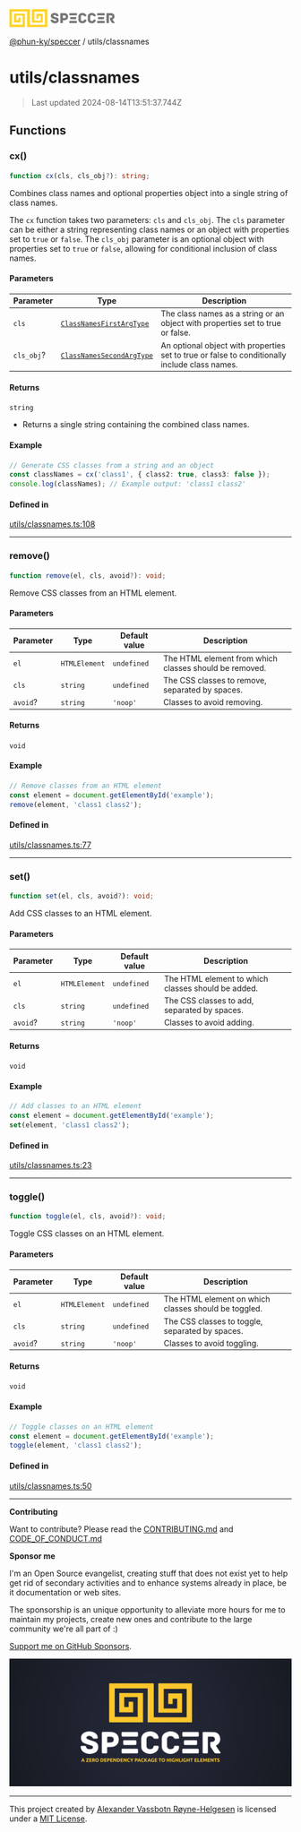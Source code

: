 <div>
  <img alt="SPECCER logo" src="https://raw.githubusercontent.com/phun-ky/speccer/main/public/logo-speccer-horizontal-colored-package.svg?raw=true" style="max-height:32px;" />
</div>

[@phun-ky/speccer](../README.md) / utils/classnames

# utils/classnames

> Last updated 2024-08-14T13:51:37.744Z

## Functions

### cx()

```ts
function cx(cls, cls_obj?): string;
```

Combines class names and optional properties object into a single string of class names.

The `cx` function takes two parameters: `cls` and `cls_obj`.
The `cls` parameter can be either a string representing class names or an object with
properties set to `true` or `false`. The `cls_obj` parameter is an optional object with
properties set to `true` or `false`, allowing for conditional inclusion of class names.

#### Parameters

| Parameter  | Type                                                                                   | Description                                                                                   |
| ---------- | -------------------------------------------------------------------------------------- | --------------------------------------------------------------------------------------------- |
| `cls`      | [`ClassNamesFirstArgType`](../types/interfaces/classnames.md#classnamesfirstargtype)   | The class names as a string or an object with properties set to true or false.                |
| `cls_obj`? | [`ClassNamesSecondArgType`](../types/interfaces/classnames.md#classnamessecondargtype) | An optional object with properties set to true or false to conditionally include class names. |

#### Returns

`string`

- Returns a single string containing the combined class names.

#### Example

```ts
// Generate CSS classes from a string and an object
const classNames = cx('class1', { class2: true, class3: false });
console.log(classNames); // Example output: 'class1 class2'
```

#### Defined in

[utils/classnames.ts:108](https://github.com/phun-ky/speccer/blob/main/src/utils/classnames.ts#L108)

---

### remove()

```ts
function remove(el, cls, avoid?): void;
```

Remove CSS classes from an HTML element.

#### Parameters

| Parameter | Type          | Default value | Description                                            |
| --------- | ------------- | ------------- | ------------------------------------------------------ |
| `el`      | `HTMLElement` | `undefined`   | The HTML element from which classes should be removed. |
| `cls`     | `string`      | `undefined`   | The CSS classes to remove, separated by spaces.        |
| `avoid`?  | `string`      | `'noop'`      | Classes to avoid removing.                             |

#### Returns

`void`

#### Example

```ts
// Remove classes from an HTML element
const element = document.getElementById('example');
remove(element, 'class1 class2');
```

#### Defined in

[utils/classnames.ts:77](https://github.com/phun-ky/speccer/blob/main/src/utils/classnames.ts#L77)

---

### set()

```ts
function set(el, cls, avoid?): void;
```

Add CSS classes to an HTML element.

#### Parameters

| Parameter | Type          | Default value | Description                                        |
| --------- | ------------- | ------------- | -------------------------------------------------- |
| `el`      | `HTMLElement` | `undefined`   | The HTML element to which classes should be added. |
| `cls`     | `string`      | `undefined`   | The CSS classes to add, separated by spaces.       |
| `avoid`?  | `string`      | `'noop'`      | Classes to avoid adding.                           |

#### Returns

`void`

#### Example

```ts
// Add classes to an HTML element
const element = document.getElementById('example');
set(element, 'class1 class2');
```

#### Defined in

[utils/classnames.ts:23](https://github.com/phun-ky/speccer/blob/main/src/utils/classnames.ts#L23)

---

### toggle()

```ts
function toggle(el, cls, avoid?): void;
```

Toggle CSS classes on an HTML element.

#### Parameters

| Parameter | Type          | Default value | Description                                          |
| --------- | ------------- | ------------- | ---------------------------------------------------- |
| `el`      | `HTMLElement` | `undefined`   | The HTML element on which classes should be toggled. |
| `cls`     | `string`      | `undefined`   | The CSS classes to toggle, separated by spaces.      |
| `avoid`?  | `string`      | `'noop'`      | Classes to avoid toggling.                           |

#### Returns

`void`

#### Example

```ts
// Toggle classes on an HTML element
const element = document.getElementById('example');
toggle(element, 'class1 class2');
```

#### Defined in

[utils/classnames.ts:50](https://github.com/phun-ky/speccer/blob/main/src/utils/classnames.ts#L50)

---

**Contributing**

Want to contribute? Please read the [CONTRIBUTING.md](https://github.com/phun-ky/speccer/blob/main/CONTRIBUTING.md) and [CODE_OF_CONDUCT.md](https://github.com/phun-ky/speccer/blob/main/CODE_OF_CONDUCT.md)

**Sponsor me**

I'm an Open Source evangelist, creating stuff that does not exist yet to help get rid of secondary activities and to enhance systems already in place, be it documentation or web sites.

The sponsorship is an unique opportunity to alleviate more hours for me to maintain my projects, create new ones and contribute to the large community we're all part of :)

[Support me on GitHub Sponsors](https://github.com/sponsors/phun-ky).

![Speccer banner, with logo and slogan: A zero dependency package to highlight elements](https://github.com/phun-ky/speccer/blob/main/public/speccer-banner.png?raw=true)

---

This project created by [Alexander Vassbotn Røyne-Helgesen](http://phun-ky.net) is licensed under a [MIT License](https://choosealicense.com/licenses/mit/).
